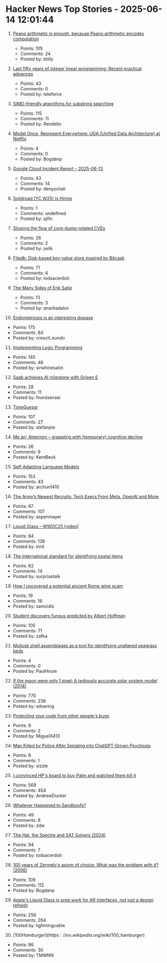 # Hacker News Top Stories - 2025-06-14 12:01:44

1. [Peano arithmetic is enough, because Peano arithmetic  encodes computation](https://math.stackexchange.com/a/5075056/6708)
   - Points: 105
   - Comments: 24
   - Posted by: btilly

2. [Last fifty years of integer linear programming: Recent practical advances](https://inria.hal.science/hal-04776866v1)
   - Points: 43
   - Comments: 0
   - Posted by: teleforce

3. [SIMD-friendly algorithms for substring searching](http://0x80.pl/notesen/2016-11-28-simd-strfind.html)
   - Points: 115
   - Comments: 11
   - Posted by: Rendello

4. [Model Once, Represent Everywhere: UDA (Unified Data Architecture) at Netflix](https://netflixtechblog.com/uda-unified-data-architecture-6a6aee261d8d)
   - Points: 4
   - Comments: 0
   - Posted by: Bogdanp

5. [Google Cloud Incident Report – 2025-06-13](https://status.cloud.google.com/incidents/ow5i3PPK96RduMcb1SsW)
   - Points: 43
   - Comments: 14
   - Posted by: denysvitali

6. [Solidroad (YC W25) Is Hiring](https://solidroad.com/careers)
   - Points: 1
   - Comments: undefined
   - Posted by: pjfin

7. [Slowing the flow of core-dump-related CVEs](https://lwn.net/SubscriberLink/1024160/f18b880c8cd1eef1/)
   - Points: 28
   - Comments: 2
   - Posted by: jwilk

8. [Filedb: Disk-based key-value store inspired by Bitcask](https://github.com/rajivharlalka/filedb)
   - Points: 71
   - Comments: 4
   - Posted by: todsacerdoti

9. [The Many Sides of Erik Satie](https://thereader.mitpress.mit.edu/the-many-sides-of-erik-satie/)
   - Points: 13
   - Comments: 3
   - Posted by: anarbadalov

10. [Endometriosis is an interesting disease](https://www.owlposting.com/p/endometriosis-is-an-incredibly-interesting)
   - Points: 175
   - Comments: 84
   - Posted by: crescit_eundo

11. [Implementing Logic Programming](https://btmc.substack.com/p/implementing-logic-programming)
   - Points: 145
   - Comments: 46
   - Posted by: sirwhinesalot

12. [Saab achieves AI milestone with Gripen E](https://www.saab.com/newsroom/press-releases/2025/saab-achieves-ai-milestone-with-gripen-e)
   - Points: 28
   - Comments: 11
   - Posted by: fnordsensei

13. [TimeGuessr](https://timeguessr.com/)
   - Points: 107
   - Comments: 27
   - Posted by: stefanpie

14. [Me an' Algernon – grappling with (temporary) cognitive decline](https://tidyfirst.substack.com/p/me-an-algernon)
   - Points: 26
   - Comments: 9
   - Posted by: KentBeck

15. [Self-Adapting Language Models](https://arxiv.org/abs/2506.10943)
   - Points: 153
   - Comments: 43
   - Posted by: archon1410

16. [The Army’s Newest Recruits: Tech Execs From Meta, OpenAI and More](https://www.wsj.com/tech/army-reserve-tech-executives-meta-palantir-796f5360)
   - Points: 97
   - Comments: 107
   - Posted by: aspenmayer

17. [Liquid Glass – WWDC25 [video]](https://developer.apple.com/videos/play/wwdc2025/219)
   - Points: 84
   - Comments: 139
   - Posted by: lnrd

18. [The international standard for identifying postal items](https://www.akpain.net/blog/s10-upu/)
   - Points: 62
   - Comments: 14
   - Posted by: surprisetalk

19. [How I uncovered a potential ancient Rome wine scam](https://phys.org/news/2025-06-uncovered-potential-ancient-rome-wine.html)
   - Points: 19
   - Comments: 16
   - Posted by: samizdis

20. [Student discovers fungus predicted by Albert Hoffman](https://wvutoday.wvu.edu/stories/2025/06/02/wvu-student-makes-long-awaited-discovery-of-mystery-fungus-sought-by-lsd-s-inventor)
   - Points: 105
   - Comments: 71
   - Posted by: zafka

21. [Mollusk shell assemblages as a tool for identifying unaltered seagrass beds](https://www.int-res.com/abstracts/meps/v760/meps14839)
   - Points: 4
   - Comments: 0
   - Posted by: PaulHoule

22. [If the moon were only 1 pixel: A tediously accurate solar system model (2014)](https://joshworth.com/dev/pixelspace/pixelspace_solarsystem.html)
   - Points: 770
   - Comments: 236
   - Posted by: sdoering

23. [Protecting your code from other people's bugs](https://doi.org/10.1145/3733699)
   - Points: 9
   - Comments: 2
   - Posted by: MiguelX413

24. [Man Killed by Police After Spiraling into ChatGPT-Driven Psychosis](https://futurism.com/man-killed-police-chatgpt)
   - Points: 6
   - Comments: 1
   - Posted by: sizzle

25. [I convinced HP's board to buy Palm and watched them kill it](https://philmckinney.substack.com/p/i-convinced-hps-board-to-buy-palm)
   - Points: 569
   - Comments: 454
   - Posted by: AndrewDucker

26. [Whatever Happened to Sandboxfs?](https://blogsystem5.substack.com/p/whatever-happened-to-sandboxfs)
   - Points: 49
   - Comments: 8
   - Posted by: zdw

27. [The Hat, the Spectre and SAT Solvers (2024)](https://www.nhatcher.com/post/on-hats-and-sats/)
   - Points: 94
   - Comments: 7
   - Posted by: todsacerdoti

28. [100 years of Zermelo's axiom of choice: What was the problem with it? (2006)](https://research.mietek.io/mi.MartinLof2006.html)
   - Points: 109
   - Comments: 112
   - Posted by: Bogdanp

29. [Apple's Liquid Glass is prep work for AR interfaces, not just a design refresh](https://omc345.substack.com/p/from-skeuomorphic-to-liquid-glass)
   - Points: 256
   - Comments: 264
   - Posted by: lightningcable

30. [$100 Hamburger](https://en.wikipedia.org/wiki/$100_hamburger)
   - Points: 96
   - Comments: 30
   - Posted by: TMWNN

